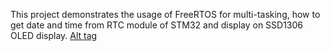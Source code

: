 This project demonstrates the usage of FreeRTOS for multi-tasking, how to get date and time from RTC module of STM32 and display on SSD1306 OLED display.
[Alt tag](relative/path/to/20210118_110514.jpg?raw=true "Demo:")
